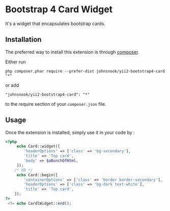 Bootstrap 4 Card Widget
=======================
It's a widget that encapsulates bootstrap cards.

Installation
------------

The preferred way to install this extension is through [composer](http://getcomposer.org/download/).

Either run

```
php composer.phar require --prefer-dist johnsnook/yii2-bootstrap4-card "*"
```

or add

```
"johnsnook/yii2-bootstrap4-card": "*"
```

to the require section of your `composer.json` file.


Usage
-----

Once the extension is installed, simply use it in your code by  :

```php
<?php                                                                            
     echo Card::widget([                        
        'headerOptions' => ['class' => 'bg-secondary'],
        'title' => 'Top card',                   
        'body' => $aBunchOfHtml,                 
     ]);
	/* OR */
     echo Card::begin([                         
        'containerOptions' => ['class' => 'border border-secondary'],
        'headerOptions' => ['class' => 'bg-dark text-white'],
        'title' => 'Top card',
 	]);
?>                                                                              <p class="card-text">                      
 <?= echo CardlWidget::end();
```